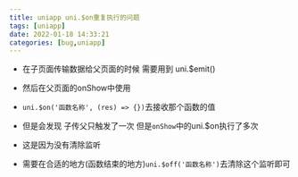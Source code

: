 ```yaml
---
title: uniapp uni.$on重复执行的问题
tags: [uniapp]
date: 2022-01-18 14:33:21
categories: [bug,uniapp]
---
```


- 在子页面传输数据给父页面的时候  需要用到 uni.$emit()
- 然后在父页面的onShow中使用
-  `uni.$on('函数名称', (res) => {})`去接收那个函数的值

 - 但是会发现  子传父只触发了一次  但是`onShow`中的uni.$on执行了多次  
 - 这是因为没有清除监听  
 - 需要在合适的地方(函数结束的地方)`uni.$off('函数名称')`去清除这个监听即可